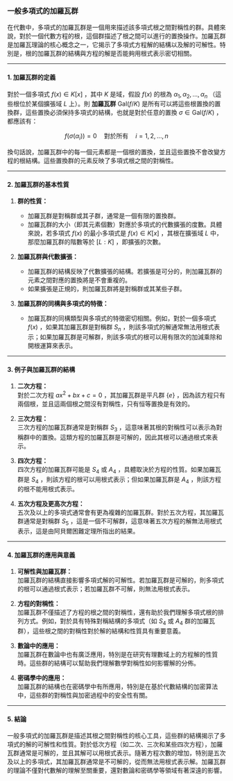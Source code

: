 ### **一般多項式的加羅瓦群**

在代數中，多項式的加羅瓦群是一個用來描述該多項式根之間對稱性的群。具體來說，對於一個代數方程的根，這個群描述了根之間可以進行的置換操作。加羅瓦群是加羅瓦理論的核心概念之一，它揭示了多項式方程解的結構以及解的可解性。特別是，根的加羅瓦群的結構與方程的解是否能夠用根式表示密切相關。

---

#### **1. 加羅瓦群的定義**

對於一個多項式  $`f(x) \in K[x]`$ ，其中  $`K`$  是域，假設  $`f(x)`$  的根為  $`\alpha_1, \alpha_2, \dots, \alpha_n`$ （這些根位於某個擴張域  $`L`$  上）。則 **加羅瓦群**  $`\text{Gal}(f/K)`$  是所有可以將這些根置換的置換群，這些置換必須保持多項式的結構，也就是對於任意的置換  $`\sigma \in \text{Gal}(f/K)`$ ，都應該有：


```math
f(\sigma(\alpha_i)) = 0 \quad \text{對於所有} \quad i = 1, 2, \dots, n
```


換句話說，加羅瓦群中的每一個元素都是一個根的置換，並且這些置換不會改變方程的根結構。這些置換群的元素反映了多項式根之間的對稱性。

---

#### **2. 加羅瓦群的基本性質**

1. **群的性質：**
   - 加羅瓦群是對稱群或其子群，通常是一個有限的置換群。
   - 加羅瓦群的大小（即其元素個數）對應於多項式的代數擴張的度數。具體來說，若多項式  $`f(x)`$  的最小多項式是  $`f(x) \in K[x]`$ ，其根在擴張域  $`L`$  中，那麼加羅瓦群的階數等於  $`[L : K]`$ ，即擴張的次數。

2. **加羅瓦群與代數擴張：**
   - 加羅瓦群的結構反映了代數擴張的結構。若擴張是可分的，則加羅瓦群的元素之間對應的置換將是不會重複的。
   - 如果擴張是正規的，則加羅瓦群將是對稱群或其某些子群。

3. **加羅瓦群的同構與多項式的特徵：**
   - 加羅瓦群的同構類型與多項式的特徵密切相關。例如，對於一個多項式  $`f(x)`$ ，如果其加羅瓦群是對稱群  $`S_n`$ ，則該多項式的解通常無法用根式表示；如果加羅瓦群是可解群，則該多項式的根可以用有限次的加減乘除和開根運算來表示。

---

#### **3. 例子與加羅瓦群的結構**

1. **二次方程：**  
   對於二次方程  $`ax^2 + bx + c = 0`$ ，其加羅瓦群是平凡群  $`\{ e \}`$ ，因為該方程只有兩個根，並且這兩個根之間沒有對稱性，只有恒等置換是有效的。

2. **三次方程：**  
   三次方程的加羅瓦群通常是對稱群  $`S_3`$ ，這意味著其根的對稱性可以表示為對稱群中的置換。這類方程的加羅瓦群是可解的，因此其根可以通過根式來表示。

3. **四次方程：**  
   四次方程的加羅瓦群可能是  $`S_4`$  或  $`A_4`$ ，具體取決於方程的性質。如果加羅瓦群是  $`S_4`$ ，則該方程的根可以用根式表示；但如果加羅瓦群是  $`A_4`$ ，則該方程的根不能用根式表示。

4. **五次方程及更高次方程：**  
   五次及以上的多項式通常會有更為複雜的加羅瓦群。對於五次方程，其加羅瓦群通常是對稱群  $`S_5`$ ，這是一個不可解群，這意味著五次方程的解無法用根式表示，這是由阿貝爾困難定理所指出的結果。

---

#### **4. 加羅瓦群的應用與意義**

1. **可解性與加羅瓦群：**  
   加羅瓦群的結構直接影響多項式解的可解性。若加羅瓦群是可解的，則多項式的根可以通過根式表示；若加羅瓦群不可解，則無法用根式表示。

2. **方程的對稱性：**  
   加羅瓦群不僅描述了方程的根之間的對稱性，還有助於我們理解多項式根的排列方式。例如，對於具有特殊對稱結構的多項式（如  $`S_4`$  或  $`A_4`$  群的加羅瓦群），這些根之間的對稱性對於解的結構和性質具有重要意義。

3. **數論中的應用：**  
   加羅瓦群在數論中也有廣泛應用，特別是在研究有理數域上的方程解的性質時。這些群的結構可以幫助我們理解數學對稱性如何影響解的分佈。

4. **密碼學中的應用：**  
   加羅瓦群的結構也在密碼學中有所應用，特別是在基於代數結構的加密算法中，這些群的對稱性與加密過程中的安全性有關。

---

#### **5. 結論**

一般多項式的加羅瓦群是描述其根之間對稱性的核心工具，這些群的結構揭示了多項式的解的可解性和性質。對於低次方程（如二次、三次和某些四次方程），加羅瓦群通常是可解的，並且其解可以用根式表示。隨著方程次數的增加，特別是五次及以上的多項式，其加羅瓦群通常是不可解的，從而無法用根式表示解。加羅瓦群的理論不僅對代數解的理解至關重要，還對數論和密碼學等領域有著深遠的影響。